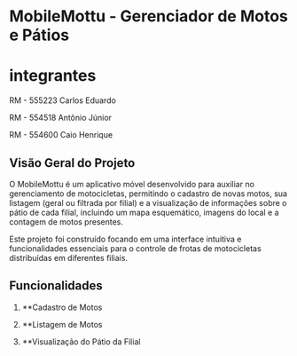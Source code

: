 # MobileMottu - Gerenciador de Motos e Pátios

# integrantes 

RM - 555223 Carlos Eduardo 

RM - 554518 Antônio Júnior 

RM - 554600 Caio Henrique



## Visão Geral do Projeto




O MobileMottu é um aplicativo móvel desenvolvido para auxiliar no gerenciamento de motocicletas, permitindo o cadastro de novas motos, sua listagem (geral ou filtrada por filial) e a visualização de informações sobre o pátio de cada filial, incluindo um mapa esquemático, imagens do local e a contagem de motos presentes.

Este projeto foi construído focando em uma interface intuitiva e funcionalidades essenciais para o controle de frotas de motocicletas distribuídas em diferentes filiais.

## Funcionalidades

1.  **Cadastro de Motos

2.  **Listagem de Motos
  
3.  **Visualização do Pátio da Filial
